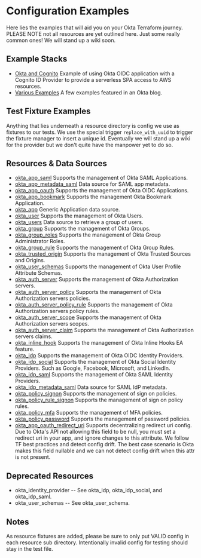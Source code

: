 # Configuration Examples

Here lies the examples that will aid you on your Okta Terraform journey. PLEASE NOTE not all resources are yet outlined here. Just some really common ones! We will stand up a wiki soon.

## Example Stacks

* [Okta and Cognito](./oidc-cognito-stack.tf) Example of using Okta OIDC application with a Cognito ID Provider to provide a serverless SPA access to AWS resources.
* [Various Examples](./blog_examples) A few examples featured in an Okta blog.

## Test Fixture Examples

Anything that lies underneath a resource directory is config we use as fixtures to our tests. We use the special trigger `replace_with_uuid` to trigger the fixture manager to insert a unique id. Eventually we will stand up a wiki for the provider but we don't quite have the manpower yet to do so.

## Resources & Data Sources

* [okta_app_saml](./okta_app_saml) Supports the management of Okta SAML Applications.
* [okta_app_metadata_saml](./okta_app_metadata_saml) Data source for SAML app metadata.
* [okta_app_oauth](./okta_app_oauth) Supports the management of Okta OIDC Applications.
* [okta_app_bookmark](./okta_app_bookmark) Supports the management Okta Bookmark Application.
* [okta_app](./okta_app) Generic Application data source.
* [okta_user](./okta_user) Supports the management of Okta Users.
* [okta_users](./okta_users) Data source to retrieve a group of users.
* [okta_group](./okta_group) Supports the management of Okta Groups.
* [okta_group_roles](./okta_group_roles) Supports the management of Okta Group Administrator Roles.
* [okta_group_rule](./okta_group_rule) Supports the management of Okta Group Rules.
* [okta_trusted_origin](./okta_trusted_origin) Supports the management of Okta Trusted Sources and Origins.
* [okta_user_schemas](./okta_user_schemas) Supports the management of Okta User Profile Attribute Schemas.
* [okta_auth_server](./okta_auth_server) Supports the management of Okta Authorization servers.
* [okta_auth_server_policy](./okta_auth_server_policy) Supports the management of Okta Authorization servers policies.
* [okta_auth_server_policy_rule](./okta_auth_server_policy_rule) Supports the management of Okta Authorization servers policy rules.
* [okta_auth_server_scope](./okta_auth_server_scope) Supports the management of Okta Authorization servers scopes.
* [okta_auth_server_claim](./okta_auth_server_claim) Supports the management of Okta Authorization servers claims.
* [okta_inline_hook](./okta_inline_hook) Supports the management of Okta Inline Hooks EA feature.
* [okta_idp](./okta_idp) Supports the management of Okta OIDC Identity Providers.
* [okta_idp_social](./okta_idp_social) Supports the management of Okta Social Identity Providers. Such as Google, Facebook, Microsoft, and LinkedIn.
* [okta_idp_saml](./okta_idp_saml) Supports the management of Okta SAML Identity Providers.
* [okta_idp_metadata_saml](./okta_app_metadata_saml) Data source for SAML IdP metadata.
* [okta_policy_signon](./okta_policy_signon) Supports the management of sign on policies.
* [okta_policy_rule_signon](./okta_policy_rule_signon) Supports the management of sign on policy rules.
* [okta_policy_mfa](./okta_policy_mfa) Supports the management of MFA policies.
* [okta_policy_password](./okta_policy_password) Supports the management of password policies.
* [okta_app_oauth_redirect_uri](./okta_app_oauth_redirect_uri) Supports decentralizing redirect uri config. Due to Okta's API not allowing this field to be null, you must set a redirect uri in your app, and ignore changes to this attribute. We follow TF best practices and detect config drift. The best case scenario is Okta makes this field nullable and we can not detect config drift when this attr is not present.

## Deprecated Resources

* okta_identity_provider -- See okta_idp, okta_idp_social, and okta_idp_saml.
* okta_user_schemas -- See okta_user_schema.

## Notes

As resource fixtures are added, please be sure to only put VALID config in each resource sub directory. Intentionally invalid config for testing should stay in the test file.
